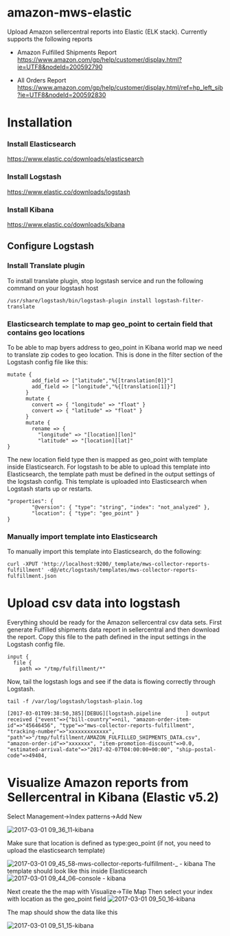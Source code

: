 # amazon-mws-elastic
Upload Amazon sellercentral reports into Elastic (ELK stack).
Currently supports the following reports

* Amazon Fulfilled Shipments Report
https://www.amazon.com/gp/help/customer/display.html?ie=UTF8&nodeId=200592790

* All Orders Report
https://www.amazon.com/gp/help/customer/display.html/ref=hp_left_sib?ie=UTF8&nodeId=200592830

# Installation

### Install Elasticsearch
https://www.elastic.co/downloads/elasticsearch

### Install Logstash
https://www.elastic.co/downloads/logstash

### Install Kibana
https://www.elastic.co/downloads/kibana

## Configure Logstash
### Install Translate plugin
To install translate plugin, stop logstash service and run the following command on your logstash host
```
/usr/share/logstash/bin/logstash-plugin install logstash-filter-translate
```

### Elasticsearch template to map geo_point to certain field that contains geo locations
To be able to map byers address to geo_point in Kibana world map we need to translate zip codes to geo location.
This is done in the filter section of the Logstash config file like this:

```
mutate {
        add_field => ["latitude","%{[translation[0]}"]
        add_field => ["longitude","%{[translation[1]}"]
      }
      mutate {
        convert => { "longitude" => "float" }
        convert => { "latitude" => "float" }
      }
      mutate {
        rename => {
          "longitude" => "[location][lon]"
          "latitude" => "[location][lat]"
}
```

The new location field type then is mapped as geo_point with template inside Elasticsearch. For logstash to be able to upload this template into Elasticsearch, the template path must be defined in the output settings of the logstash config. This template is uploaded into Elasticsearch when Logstash starts up or restarts.
```
"properties": {
        "@version": { "type": "string", "index": "not_analyzed" },
        "location": { "type": "geo_point" }
}
```

### Manually import template into Elasticsearch
To manually import this template into Elasticsearch, do the following:
```
curl -XPUT 'http://localhost:9200/_template/mws-collector-reports-fulfillment' -d@/etc/logstash/templates/mws-collector-reports-fulfillment.json
```

# Upload csv data into logstash
Everything should be ready for the Amazon sellercentral csv data sets.
First generate Fulfilled shipments data report in sellercentral and then download the report.
Copy this file to the path defined in the input settings in the Logstash config file.
```
input {
  file {
    path => "/tmp/fulfillment/*"
```

Now, tail the logstash logs and see if the data is flowing correctly through Logstash.
```
tail -f /var/log/logstash/logstash-plain.log

[2017-03-01T09:38:50,385][DEBUG][logstash.pipeline        ] output received {"event"=>{"bill-country"=>nil, "amazon-order-item-id"=>"45646456", "type"=>"mws-collector-reports-fulfillment", "tracking-number"=>"xxxxxxxxxxxxx", "path"=>"/tmp/fulfillment/AMAZON_FULFILLED_SHIPMENTS_DATA.csv", "amazon-order-id"=>"xxxxxxx", "item-promotion-discount"=>0.0, "estimated-arrival-date"=>"2017-02-07T04:00:00+00:00", "ship-postal-code"=>49404,
```

# Visualize Amazon reports from Sellercentral in Kibana (Elastic v5.2)
Select Management->Index patterns->Add New

![2017-03-01 09_36_11-kibana](https://cloud.githubusercontent.com/assets/3597603/23454939/d40dc566-fe65-11e6-87ac-c0958201a249.jpg)

Make sure that location is defined as type:geo_point (if not, you need to upload the elasticsearch template)

![2017-03-01 09_45_58-mws-collector-reports-fulfillment-_ - kibana](https://cloud.githubusercontent.com/assets/3597603/23454937/d40d54dc-fe65-11e6-9b3d-ee2fa0d1e754.jpg)
The template should look like this inside Elasticsearch
![2017-03-01 09_44_06-console - kibana](https://cloud.githubusercontent.com/assets/3597603/23454938/d40da3b0-fe65-11e6-9154-6b1efca29d62.jpg)

Next create the the map with Visualize->Tile Map
Then select your index with location as the geo_point field
![2017-03-01 09_50_16-kibana](https://cloud.githubusercontent.com/assets/3597603/23454940/d40e0d14-fe65-11e6-8301-050106bff1ce.jpg)

The map should show the data like this

![2017-03-01 09_51_15-kibana](https://cloud.githubusercontent.com/assets/3597603/23454936/d40d5158-fe65-11e6-9f55-0f62c716e82f.jpg)
